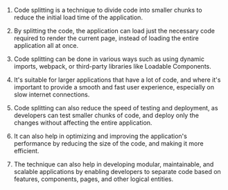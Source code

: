 

1. Code splitting is a technique to divide code into smaller chunks to reduce the initial load time of the application.

2. By splitting the code, the application can load just the necessary code required to render the current page, instead of loading the entire application all at once.

3. Code splitting can be done in various ways such as using dynamic imports, webpack, or third-party libraries like Loadable Components.

4. It's suitable for larger applications that have a lot of code, and where it's important to provide a smooth and fast user experience, especially on slow internet connections.

5. Code splitting can also reduce the speed of testing and deployment, as developers can test smaller chunks of code, and deploy only the changes without affecting the entire application.

6. It can also help in optimizing and improving the application's performance by reducing the size of the code, and making it more efficient. 

7. The technique can also help in developing modular, maintainable, and scalable applications by enabling developers to separate code based on features, components, pages, and other logical entities.